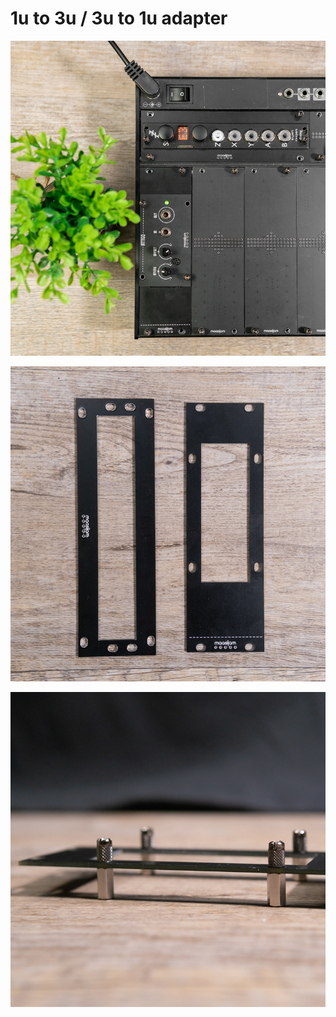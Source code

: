 # 1u to 3u / 3u to 1u adapter

![maasijam 1u3u img1](Images/DSC03166.jpg)

![maasijam 1u3u img2](Images/DSC03167.jpg)

![maasijam 1u3u img3](Images/DSC03168.jpg)
